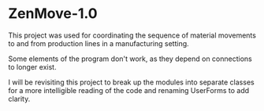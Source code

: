 # ZenMove-1.0

This project was used for coordinating the sequence of material movements to and from production lines in a manufacturing setting.

Some elements of the program don't work, as they depend on connections to longer exist. 

I will be revisiting this project to break up the modules into separate classes for a more intelligible reading of the code and renaming UserForms to add clarity.
